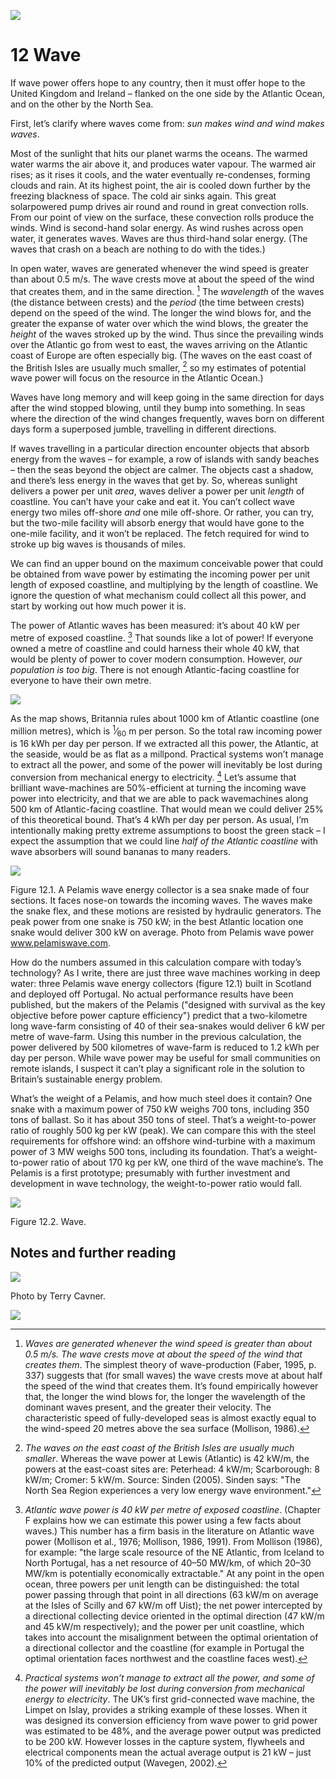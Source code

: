 

![](/img/without-hot-air/figure84.gif)

# 12 Wave

If wave power offers hope to any country, then it must offer hope to the United Kingdom and Ireland – flanked on the one side by the Atlantic Ocean, and on the other by the North Sea.

First, let’s clarify where waves come from: *sun makes wind and wind makes waves*.

Most of the sunlight that hits our planet warms the oceans. The warmed water warms the air above it, and produces water vapour. The warmed air rises; as it rises it cools, and the water eventually re-condenses, forming clouds and rain. At its highest point, the air is cooled down further by the freezing blackness of space. The cold air sinks again. This great solarpowered pump drives air round and round in great convection rolls. From our point of view on the surface, these convection rolls produce the winds. Wind is second-hand solar energy. As wind rushes across open water, it generates waves. Waves are thus third-hand solar energy. (The waves that crash on a beach are nothing to do with the tides.)

In open water, waves are generated whenever the wind speed is greater than about 0.5 m/s. The wave crests move at about the speed of the wind that creates them, and in the same direction. [^1] The *wavelength* of the waves (the distance between crests) and the *period* (the time between crests) depend on the speed of the wind. The longer the wind blows for, and the greater the expanse of water over which the wind blows, the greater the *height* of the waves stroked up by the wind. Thus since the prevailing winds over the Atlantic go from west to east, the waves arriving on the Atlantic coast of Europe are often especially big. (The waves on the east coast of the British Isles are usually much smaller, [^2] so my estimates of potential wave power will focus on the resource in the Atlantic Ocean.)

Waves have long memory and will keep going in the same direction for days after the wind stopped blowing, until they bump into something. In seas where the direction of the wind changes frequently, waves born on different days form a superposed jumble, travelling in different directions.

If waves travelling in a particular direction encounter objects that absorb energy from the waves – for example, a row of islands with sandy beaches – then the seas beyond the object are calmer. The objects cast a shadow, and there’s less energy in the waves that get by. So, whereas sunlight delivers a power per unit *area*, waves deliver a power per unit *length* of coastline. You can’t have your cake and eat it. You can’t collect wave energy two miles off-shore *and* one mile off-shore. Or rather, you can try, but the two-mile facility will absorb energy that would have gone to the one-mile facility, and it won’t be replaced. The fetch required for wind to stroke up big waves is thousands of miles.

We can find an upper bound on the maximum conceivable power that could be obtained from wave power by estimating the incoming power <span id="page74">per unit</span> length of exposed coastline, and multiplying by the length of coastline. We ignore the question of what mechanism could collect all this power, and start by working out how much power it is.

The power of Atlantic waves has been measured: it’s about 40 kW per metre of exposed coastline. [^3] That sounds like a lot of power\! If everyone owned a metre of coastline and could harness their whole 40 kW, that would be plenty of power to cover modern consumption. However, *our population is too big*. There is not enough Atlantic-facing coastline for everyone to have their own metre.

<span id="map">![](/img/without-hot-air/figure85.gif)</span>

As the map shows, Britannia rules about 1000 km of Atlantic coastline (one million metres), which is <sup>1</sup>⁄<sub>60</sub> m per person. So the total raw incoming power is 16 kWh per day per person. If we extracted all this power, the Atlantic, at the seaside, would be as flat as a millpond. Practical systems won’t manage to extract all the power, and some of the power will inevitably be lost during conversion from mechanical energy to electricity. [^4] Let’s assume that brilliant wave-machines are 50%-efficient at turning the incoming wave power into electricity, and that we are able to pack wavemachines along 500 km of Atlantic-facing coastline. That would mean we could deliver 25% of this theoretical bound. That’s <span class="green">4 kWh per day per person</span>. As usual, I’m intentionally making pretty extreme assumptions to boost the green stack – I expect the assumption that we could line *half of the Atlantic coastline* with wave absorbers will sound bananas to many readers.

![](/img/without-hot-air/figure83.gif)

Figure 12.1. A Pelamis wave energy collector is a sea snake made of four sections. It faces nose-on towards the incoming waves. The waves make the snake flex, and these motions are resisted by hydraulic generators. The peak power from one snake is 750 kW; in the best Atlantic location one snake would deliver 300 kW on average. Photo from Pelamis wave power [<span class="websitetitle">www.pelamiswave.com</span>](http://www.pelamiswave.com).

How do the numbers assumed in this calculation compare with today’s technology? As I write, there are just three wave machines working in deep water: three Pelamis wave energy collectors (figure 12.1) built in Scotland and deployed off Portugal. No actual performance results have been published, but the makers of the Pelamis ("designed with survival as the key objective before power capture efficiency") predict that a two-kilometre long wave-farm consisting of 40 of their sea-snakes would deliver 6 kW per metre of wave-farm. Using this number in the previous calculation, the power delivered by 500 kilometres of wave-farm is reduced to <span class="green">1.2 kWh per day per person</span>. While wave power may be useful for small communities on remote islands, I suspect it can’t play a significant role in the solution to Britain’s sustainable energy problem.

What’s the weight of a Pelamis, and how much steel does it contain? One snake with a maximum power of 750 kW weighs 700 tons, including 350 tons of ballast. So it has about 350 tons of steel. That’s a weight-to-power ratio of roughly 500 kg per kW (peak). We can compare this with the steel requirements for offshore wind: an offshore wind-turbine with a maximum power of 3 MW weighs 500 tons, including its foundation. That’s a weight-to-power ratio of about 170 kg per kW, one third of the wave machine’s. The Pelamis is a first prototype; presumably with further investment and development in wave technology, the weight-to-power ratio would fall.

![](/img/without-hot-air/figure86.gif)

<span class="figurenumber">Figure 12.2</span>. Wave.

## <span id="notes">Notes</span> and further reading

![](/img/without-hot-air/figure411.gif)

Photo by Terry Cavner.

![](/img/without-hot-air/figure88.gif)

[^1]: *Waves are generated whenever the wind speed is greater than about 0.5 m/s. The wave crests move at about the speed of the wind that creates them*. The simplest theory of wave-production (Faber, 1995, p. 337) suggests that (for small waves) the wave crests move at about half the speed of the wind that creates them. It’s found empirically however that, the longer the wind blows for, the longer the wavelength of the dominant waves present, and the greater their velocity. The characteristic speed of fully-developed seas is almost exactly equal to the wind-speed 20 metres above the sea surface (Mollison, 1986).

[^2]: *The waves on the east coast of the British Isles are usually much smaller*. Whereas the wave power at Lewis (Atlantic) is 42 kW/m, the powers at the east-coast sites are: Peterhead: 4 kW/m; Scarborough: 8 kW/m; Cromer: 5 kW/m. Source: Sinden (2005). Sinden says: "The North Sea Region experiences a very low energy wave environment."

[^3]: *Atlantic wave power is 40 kW per metre of exposed coastline*. (Chapter F explains how we can estimate this power using a few facts about waves.) This number has a firm basis in the literature on Atlantic wave power (Mollison et al., 1976; Mollison, 1986, 1991). From Mollison (1986), for example: "the large scale resource of the NE Atlantic, from Iceland to North Portugal, has a net resource of 40–50 MW/km, of which 20–30 MW/km is potentially economically extractable." At any point in the open ocean, three powers per unit length can be distinguished: the total power passing through that point in all directions (63 kW/m on average at the Isles of Scilly and 67 kW/m off Uist); the net power intercepted by a directional collecting device oriented in the optimal direction (47 kW/m and 45 kW/m respectively); and the power per unit coastline, which takes into account the misalignment between the optimal orientation of a directional collector and the coastline (for example in Portugal the optimal orientation faces northwest and the coastline faces west).

[^4]: *Practical systems won’t manage to extract all the power, and some of the power will inevitably be lost during conversion from mechanical energy to electricity*. The UK’s first grid-connected wave machine, the Limpet on Islay, provides a striking example of these losses. When it was designed its conversion efficiency from wave power to grid power was estimated to be 48%, and the average power output was predicted to be 200 kW. However losses in the capture system, flywheels and electrical components mean the actual average output is 21 kW – just 10% of the predicted output (Wavegen, 2002).
